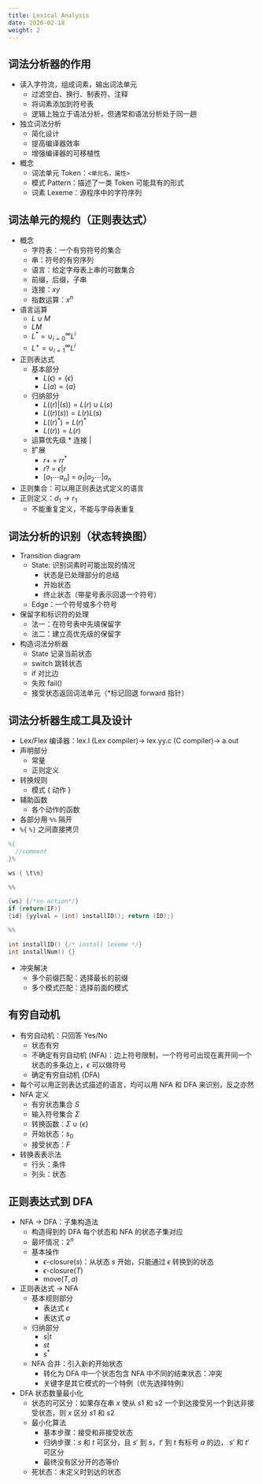 ```yaml
---
title: Lexical Analysis
date: 2020-02-18
weight: 2
---
```


## 词法分析器的作用

- 读入字符流，组成词素，输出词法单元
  - 过滤空白、换行、制表符、注释
  - 将词素添加到符号表
  - 逻辑上独立于语法分析，但通常和语法分析处于同一趟
- 独立词法分析
  - 简化设计
  - 提高编译器效率
  - 增强编译器的可移植性
- 概念
  - 词法单元 Token：`<单元名，属性>`
  - 模式 Pattern：描述了一类 Token 可能具有的形式
  - 词素 Lexeme：源程序中的字符序列

## 词法单元的规约（正则表达式）

- 概念
  - 字符表：一个有穷符号的集合
  - 串：符号的有穷序列
  - 语言：给定字母表上串的可数集合
  - 前缀，后缀，子串
  - 连接：$xy$
  - 指数运算：$x^n$
- 语言运算
  - $L\cup M$
  - $LM$
  - $L^*=\cup_{i=0}^\infty L^i$
  - $L^+=\cup_{i=1}^\infty L^i$
- 正则表达式
  - 基本部分
    - $L(\epsilon)=\{\epsilon\}$
    - $L(a)=\{a\}$
  - 归纳部分
    - $L((r)|(s))=L(r)\cup L(s)$
    - $L((r)(s))=L(r)L(s)$
    - $L((r)^*)=L(r)^*$
    - $L((r))=L(r)$
  - 运算优先级 $*$ 连接 $|$
  - 扩展
    - $r+$ = $rr^*$
    - $r?$ = $\epsilon|r$
    - $[a_1\cdots a_n]$ = $a_1|a_2\cdots|a_n$
- 正则集合：可以用正则表达式定义的语言
- 正则定义：$d_1\rightarrow r_1$
  - 不能重复定义，不能与字母表重复

## 词法分析的识别（状态转换图）

- Transition diagram
  - State: 识别词素时可能出现的情况
    - 状态是已处理部分的总结
    - 开始状态
    - 终止状态（带星号表示回退一个符号）
  - Edge：一个符号或多个符号
- 保留字和标识符的处理
  - 法一：在符号表中先填保留字
  - 法二：建立高优先级的保留字
- 构造词法分析器
  - State 记录当前状态
  - switch 跳转状态
  - if 对比边
  - 失败 fail()
  - 接受状态返回词法单元（\*标记回退 forward 指针）

## 词法分析器生成工具及设计

- Lex/Flex 编译器：lex.l (Lex compiler)-> lex.yy.c (C compiler)-> a.out
- 声明部分
  - 常量
  - 正则定义
- 转换规则
  - 模式 { 动作 }
- 辅助函数
  - 各个动作的函数
- 各部分用 `%%` 隔开
- `%{` `%}` 之间直接拷贝

```lex
%{
  //comment
}%

ws { \t\n}

%%

{ws} {/*no action*/}
if {return(IF)}
{id} {yylval = (int) installID(); return (ID);}

%%

int installID() {/* install lexeme */}
int installNum() {}
```

- 冲突解决
  - 多个前缀匹配：选择最长的前缀
  - 多个模式匹配：选择前面的模式

## 有穷自动机

- 有穷自动机：只回答 Yes/No
  - 状态有穷
  - 不确定有穷自动机 (NFA)：边上符号限制，一个符号可出现在离开同一个状态的多条边上，$\epsilon$ 可以做符号
  - 确定有穷自动机 (DFA)
- 每个可以用正则表达式描述的语言，均可以用 NFA 和 DFA 来识别，反之亦然
- NFA 定义
  - 有穷状态集合 $S$
  - 输入符号集合 $\Sigma$
  - 转换函数：$\Sigma\cup\{\epsilon\}$
  - 开始状态：$s_0$
  - 接受状态：$F$
- 转换表表示法
  - 行头：条件
  - 列头：状态

## 正则表达式到 DFA

- NFA -> DFA：子集构造法
  - 构造得到的 DFA 每个状态和 NFA 的状态子集对应
  - 最坏情况：$2^n$
  - 基本操作
    - $\epsilon$-closure($s$)：从状态 $s$ 开始，只能通过 $\epsilon$ 转换到的状态
    - $\epsilon$-closure($T$)
    - move($T,a$)
- 正则表达式 -> NFA
  - 基本规则部分
    - 表达式 $\epsilon$
    - 表达式 $a$
  - 归纳部分
    - $s|t$
    - $st$
    - $s^*$
  - NFA 合并：引入新的开始状态
    - 转化为 DFA 中一个状态包含 NFA 中不同的结束状态：冲突
    - 关键字是其它模式的一个特例（优先选择特例）
- DFA 状态数量最小化
  - 状态的可区分：如果存在串 $x$ 使从 $s1$ 和 $s2$ 一个到达接受另一个到达非接受状态，则 $x$ 区分 $s1$ 和 $s2$
  - 最小化算法
    - 基本步骤：接受和非接受状态
    - 归纳步骤：$s$ 和 $t$ 可区分，且 $s'$ 到 $s$，$t'$ 到 $t$ 有标号 $a$ 的边， $s'$ 和 $t'$ 可区分
    - 最终没有区分开的态等价
  - 死状态：未定义时到达的状态
